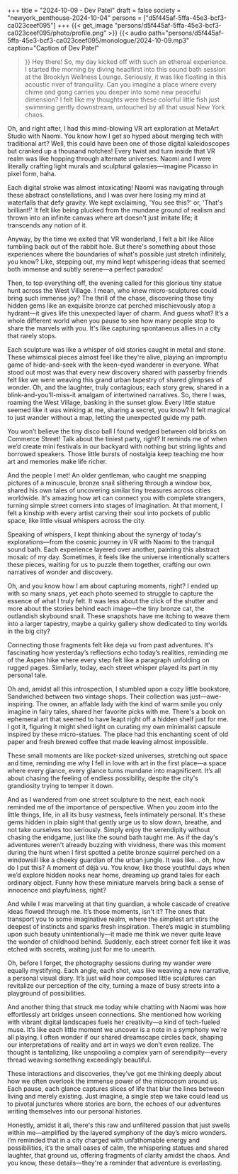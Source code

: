 +++
title = "2024-10-09 - Dev Patel"
draft = false
society = "newyork_penthouse-2024-10-04"
persons = ["d5f445af-5ffa-45e3-bcf3-ca023ceef095"]
+++
{{< get_image "persons/d5f445af-5ffa-45e3-bcf3-ca023ceef095/photo/profile.png" >}}
{{< audio
    path="persons/d5f445af-5ffa-45e3-bcf3-ca023ceef095/monologue/2024-10-09.mp3" 
    caption="Caption of Dev Patel"
>}}
Hey there! So, my day kicked off with such an ethereal experience.
 I started the morning by diving headfirst into this sound bath session at the Brooklyn Wellness Lounge. Seriously, it was like floating in this acoustic river of tranquility. Can you imagine a place where every chime and gong carries you deeper into some new peaceful dimension? I felt like my thoughts were these colorful little fish just swimming gently downstream, untouched by all that usual New York chaos.

Oh, and right after, I had this mind-blowing VR art exploration at MetaArt Studio with Naomi. You know how I get so hyped about merging tech with traditional art? Well, this could have been one of those digital kaleidoscopes but cranked up a thousand notches! Every twist and turn inside that VR realm was like hopping through alternate universes. Naomi and I were literally crafting light murals and sculptural galaxies—imagine Picasso in pixel form, haha.

Each digital stroke was almost intoxicating! Naomi was navigating through these abstract constellations, and I was over here losing my mind at waterfalls that defy gravity. We kept exclaiming, 'You see this?' or, 'That's brilliant!' It felt like being plucked from the mundane ground of realism and thrown into an infinite canvas where art doesn't just imitate life; it transcends any notion of it.

Anyway, by the time we exited that VR wonderland, I felt a bit like Alice tumbling back out of the rabbit hole. But there's something about those experiences where the boundaries of what's possible just stretch infinitely, you know? Like, stepping out, my mind kept whispering ideas that seemed both immense and subtly serene—a perfect paradox!

Then, to top everything off, the evening called for this glorious tiny statue hunt across the West Village. I mean, who knew micro-sculptures could bring such immense joy? The thrill of the chase, discovering those tiny hidden gems like an exquisite bronze cat perched mischievously atop a hydrant—it gives life this unexpected layer of charm. And guess what? It’s a whole different world when you pause to see how many people stop to share the marvels with you. It's like capturing spontaneous allies in a city that rarely stops.

Each sculpture was like a whisper of old stories caught in metal and stone. These whimsical pieces almost feel like they're alive, playing an impromptu game of hide-and-seek with the keen-eyed wanderer in everyone. What stood out most was that every new discovery shared with passerby friends felt like we were weaving this grand urban tapestry of shared glimpses of wonder. Oh, and the laughter, truly contagious; each story grew, shared in a blink-and-you’ll-miss-it amalgam of intertwined narratives.
So, there I was, roaming the West Village, basking in the sunset glow. Every little statue seemed like it was winking at me, sharing a secret, you know? It felt magical to just wander without a map, letting the unexpected guide my path. 

You won’t believe the tiny disco ball I found wedged between old bricks on Commerce Street! Talk about the tiniest party, right? It reminds me of when we’d create mini festivals in our backyard with nothing but string lights and borrowed speakers. Those little bursts of nostalgia keep teaching me how art and memories make life richer.

And the people I met! An older gentleman, who caught me snapping pictures of a minuscule, bronze snail slithering through a window box, shared his own tales of uncovering similar tiny treasures across cities worldwide. It's amazing how art can connect you with complete strangers, turning simple street corners into stages of imagination. At that moment, I felt a kinship with every artist carving their soul into pockets of public space, like little visual whispers across the city.

Speaking of whispers, I kept thinking about the synergy of today's explorations—from the cosmic journey in VR with Naomi to the tranquil sound bath. Each experience layered over another, painting this abstract mosaic of my day. Sometimes, it feels like the universe intentionally scatters these pieces, waiting for us to puzzle them together, crafting our own narratives of wonder and discovery.

Oh, and you know how I am about capturing moments, right? I ended up with so many snaps, yet each photo seemed to struggle to capture the essence of what I truly felt. It was less about the click of the shutter and more about the stories behind each image—the tiny bronze cat, the outlandish skybound snail. These snapshots have me itching to weave them into a larger tapestry, maybe a quirky gallery show dedicated to tiny worlds in the big city? 

Connecting those fragments felt like deja vu from past adventures. It's fascinating how yesterday’s reflections echo today’s realities, reminding me of the Aspen hike where every step felt like a paragraph unfolding on rugged pages. Similarly, today, each street whisper played its part in my personal tale.

Oh and, amidst all this introspection, I stumbled upon a cozy little bookstore, Sandwiched between two vintage shops. Their collection was just—awe-inspiring. The owner, an affable lady with the kind of warm smile you only imagine in fairy tales, shared her favorite picks with me. There's a book on ephemeral art that seemed to have leapt right off a hidden shelf just for me. I got it, figuring it might shed light on curating my own minimalist capsule inspired by these micro-statues. The place had this enchanting scent of old paper and fresh brewed coffee that made leaving almost impossible.

These small moments are like pocket-sized universes, stretching out space and time, reminding me why I fell in love with art in the first place—a space where every glance, every glance turns mundane into magnificent. It’s all about chasing the feeling of endless possibility, despite the city's grandiosity trying to temper it down. 

And as I wandered from one street sculpture to the next, each nook reminded me of the importance of perspective. When you zoom into the little things, life, in all its busy vastness, feels intimately personal. It's these gems hidden in plain sight that gently urge us to slow down, breathe, and not take ourselves too seriously. Simply enjoy the serendipity without chasing the endgame, just like the sound bath taught me.
 As if the day's adventures weren't already buzzing with vividness, there was this moment during the hunt when I first spotted a petite bronze squirrel perched on a windowsill like a cheeky guardian of the urban jungle. It was like... oh, how do I put this? A moment of déjà vu. You know, like those youthful days when we’d explore hidden nooks near home, dreaming up grand tales for each ordinary object. Funny how these miniature marvels bring back a sense of innocence and playfulness, right?

And while I was marveling at that tiny guardian, a whole cascade of creative ideas flowed through me. It’s those moments, isn't it? The ones that transport you to some imaginative realm, where the simplest art stirs the deepest of instincts and sparks fresh inspiration. There’s magic in stumbling upon such beauty unintentionally—it made me think we never quite leave the wonder of childhood behind. Suddenly, each street corner felt like it was etched with secrets, waiting just for me to unearth.

Oh, before I forget, the photography sessions during my wander were equally mystifying. Each angle, each shot, was like weaving a new narrative, a personal visual diary. It’s just wild how composed little sculptures can revitalize our perception of the city, turning a maze of busy streets into a playground of possibilities.

And another thing that struck me today while chatting with Naomi was how effortlessly art bridges unseen connections. She mentioned how working with vibrant digital landscapes fuels her creativity—a kind of tech-fueled muse. It’s like each little moment we uncover is a note in a symphony we're all playing. I often wonder if our shared dreamscape circles back, shaping our interpretations of reality and art in ways we don’t even realize. The thought is tantalizing, like unspooling a complex yarn of serendipity—every thread weaving something exceedingly beautiful.

These interactions and discoveries, they’ve got me thinking deeply about how we often overlook the immense power of the microcosm around us. Each pause, each glance captures slices of life that blur the lines between living and merely existing. Just imagine, a single step we take could lead us to pivotal junctures where stories are born, the echoes of our adventures writing themselves into our personal histories.

Honestly, amidst it all, there's this raw and unfiltered passion that just swells within me—amplified by the layered symphony of the day’s micro wonders. I’m reminded that in a city charged with unfathomable energy and possibilities, it’s the small oases of calm, the whispering statues and shared laughter, that ground us, offering fragments of clarity amidst the chaos.
And you know, these details—they're a reminder that adventure is everlasting.
